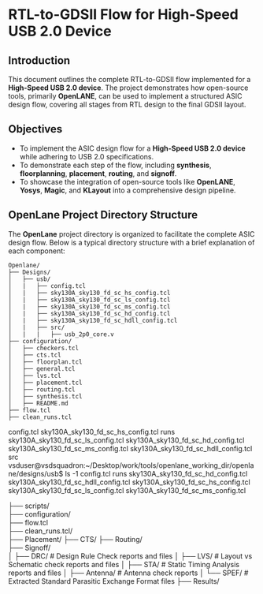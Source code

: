 # RTL-to-GDSII Flow for High-Speed USB 2.0 Device

## Introduction
This document outlines the complete RTL-to-GDSII flow implemented for a **High-Speed USB 2.0 device**. The project demonstrates how open-source tools, primarily **OpenLANE**, can be used to implement a structured ASIC design flow, covering all stages from RTL design to the final GDSII layout.

## Objectives
- To implement the ASIC design flow for a **High-Speed USB 2.0 device** while adhering to USB 2.0 specifications.
- To demonstrate each step of the flow, including **synthesis**, **floorplanning**, **placement**, **routing**, and **signoff**.
- To showcase the integration of open-source tools like **OpenLANE**, **Yosys**, **Magic**, and **KLayout** into a comprehensive design pipeline.

## OpenLane Project Directory Structure

The **OpenLane** project directory is organized to facilitate the complete ASIC design flow. Below is a typical directory structure with a brief explanation of each component:
```
Openlane/
├── Designs/
│   ├── usb/
│   |   ├── config.tcl
│   |   ├── sky130A_sky130_fd_sc_hs_config.tcl
│   |   ├── sky130A_sky130_fd_sc_ls_config.tcl
│   |   ├── sky130A_sky130_fd_sc_ms_config.tcl
│   |   ├── sky130A_sky130_fd_sc_hd_config.tcl
│   |   ├── sky130A_sky130_fd_sc_hdll_config.tcl
│   |   ├── src/
│   |   |   ├── usb_2p0_core.v
├── configuration/
│   ├── checkers.tcl
│   ├── cts.tcl
│   ├── floorplan.tcl
│   ├── general.tcl
│   ├── lvs.tcl
│   ├── placement.tcl
│   ├── routing.tcl
│   ├── synthesis.tcl
│   ├── README.md
├── flow.tcl         
├── clean_runs.tcl
```











config.tcl                            sky130A_sky130_fd_sc_hs_config.tcl
runs                                  sky130A_sky130_fd_sc_ls_config.tcl
sky130A_sky130_fd_sc_hd_config.tcl    sky130A_sky130_fd_sc_ms_config.tcl
sky130A_sky130_fd_sc_hdll_config.tcl  src
vsduser@vsdsquadron:~/Desktop/work/tools/openlane_working_dir/openlane/designs/usb$ ls -1
config.tcl
runs
sky130A_sky130_fd_sc_hd_config.tcl
sky130A_sky130_fd_sc_hdll_config.tcl
sky130A_sky130_fd_sc_hs_config.tcl
sky130A_sky130_fd_sc_ls_config.tcl
sky130A_sky130_fd_sc_ms_config.tcl

├── scripts/              
├── configuration/               
├── flow.tcl         
├── clean_runs.tcl/         
├── Placement/
├── CTS/
├── Routing/         
├── Signoff/           
│   ├── DRC/           # Design Rule Check reports and files
│   ├── LVS/           # Layout vs Schematic check reports and files
│   ├── STA/           # Static Timing Analysis reports and files
│   ├── Antenna/       # Antenna check reports
│   └── SPEF/          # Extracted Standard Parasitic Exchange Format files
├── Results/
```

